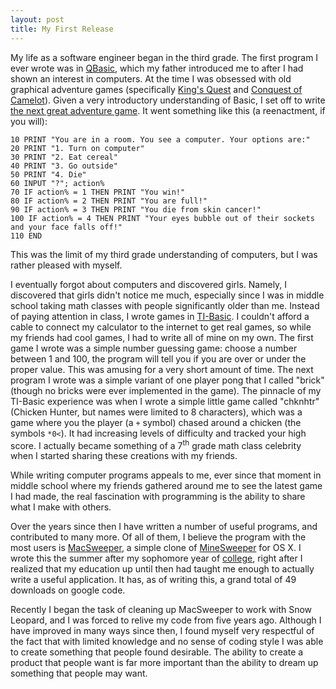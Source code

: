 ```yaml
---
layout: post
title: My First Release
---
```

My life as a software engineer began in the third grade. The first program I ever wrote was in [QBasic](http://en.wikipedia.org/wiki/QBasic"), which my father introduced me to after I had shown an interest in computers. At the time I was obsessed with old graphical adventure games (specifically [King's Quest](http://en.wikipedia.org/wiki/King's_quest_vi) and [Conquest of Camelot](http://www.christymarx.com/writing/camelotfiles.htm)). Given a very introductory understanding of Basic, I set off to write [the next great adventure game](http://en.wikipedia.org/wiki/Grim_Fandango). It went something like this (a reenactment, if you will):

    10 PRINT "You are in a room. You see a computer. Your options are:"
    20 PRINT "1. Turn on computer"
    30 PRINT "2. Eat cereal"
    40 PRINT "3. Go outside"
    50 PRINT "4. Die"
    60 INPUT "?"; action%
    70 IF action% = 1 THEN PRINT "You win!"
    80 IF action% = 2 THEN PRINT "You are full!"
    90 IF action% = 3 THEN PRINT "You die from skin cancer!"
    100 IF action% = 4 THEN PRINT "Your eyes bubble out of their sockets and your face falls off!"
    110 END

This was the limit of my third grade understanding of computers, but I was rather pleased with myself.

I eventually forgot about computers and discovered girls. Namely, I discovered that girls didn't notice me much, especially since I was in middle school taking math classes with people significantly older than me. Instead of paying attention in class, I wrote games in [TI-Basic](http://tibasicdev.wikidot.com/timings). I couldn't afford a cable to connect my calculator to the internet to get real games, so while my friends had cool games, I had to write all of mine on my own. The first game I wrote was a simple number guessing game: choose a number between 1 and 100, the program will tell you if you are over or under the proper value. This was amusing for a very short amount of time. The next program I wrote was a simple variant of one player pong that I called "brick" (though no bricks were ever implemented in the game). The pinnacle of my TI-Basic experience was when I wrote a simple little game called "chknhtr" (Chicken Hunter, but names were limited to 8 characters), which was a game where you the player (a `+` symbol) chased around a chicken (the symbols `*0<`). It had increasing levels of difficulty and tracked your high score. I actually became something of a 7<sup>th</sup> grade math class celebrity when I started sharing these creations with my friends.

While writing computer programs appeals to me, ever since that moment in middle school where my friends gathered around me to see the latest game I had made, the real fascination with programming is the ability to share what I make with others.

Over the years since then I have written a number of useful programs, and contributed to many more. Of all of them, I believe the program with the most users is [MacSweeper](http://code.google.com/p/macsweeper/), a simple clone of [MineSweeper](http://for.mat.bham.ac.uk/R.W.Kaye/minesw/ordmsw.htm) for OS X. I wrote this the summer after my sophomore year of [college](http://www.hmc.edu/), right after I realized that my education up until then had taught me enough to actually write a useful application. It has, as of writing this, a grand total of 49 downloads on google code.

Recently I began the task of cleaning up MacSweeper to work with <span title="Snow Leopard n. 1. Majestic feline. 2. Current latest version of OS X, version number 10.6.">Snow Leopard</span>, and I was forced to relive my code from five years ago. Although I have improved in many ways since then, I found myself very respectful of the fact that with limited knowledge and no sense of coding style I was able to create something that people found desirable. The ability to create a product that people want is far more important than the ability to dream up something that people may want.
